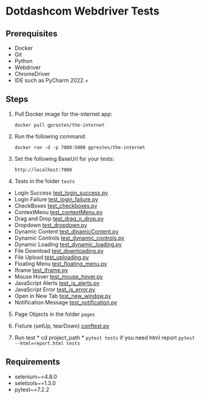 # Dotdashcom Webdriver Tests
## Prerequisites
* Docker
* Git
* Python
* Webdriver
* ChromeDriver
* IDE such as PyCharm 2022.+
## Steps
1. Pull Docker image for the-internet app:
  
    `docker pull gprestes/the-internet`
  
2. Run the following command: 

    `docker run -d -p 7080:5000 gprestes/the-internet`
  
3. Set the following BaseUrl for your tests:

   `http://localhost:7080`

4. Tests in the folder `tests`


  *    Login Success  [test_login_success.py](https://github.com/alexkuzh/Dotdashcom/blob/main/tests/test_login_success.py)
  *    Login Failure  [test_login_failure.py](https://github.com/alexkuzh/Dotdashcom/blob/main/tests/test_login_failure.py)
  *    CheckBoxes  [test_checkboxes.py ](https://github.com/alexkuzh/Dotdashcom/blob/main/tests/test_checkboxes.py)
  *    ContextMenu  [test_contextMenu.py](https://github.com/alexkuzh/Dotdashcom/blob/main/tests/test_contextMenu.py)
  *    Drag and Drop  [test_drag_n_drop.py](https://github.com/alexkuzh/Dotdashcom/blob/main/tests/test_drag_n_drop.py)
  *    Dropdown  [test_dropdown.py](https://github.com/alexkuzh/Dotdashcom/blob/main/tests/test_dropdown.py)
  *    Dynamic Content  [test_dinamicContent.py ](https://github.com/alexkuzh/Dotdashcom/blob/main/tests/test_dinamicContent.py)
  *    Dynamic Controls  [test_dynamic_controls.py](https://github.com/alexkuzh/Dotdashcom/blob/main/tests/test_dynamic_controls.py)
  *    Dynamic Loading  [test_dynamic_loading.py](https://github.com/alexkuzh/Dotdashcom/blob/main/tests/test_dynamic_loading.py)
  *    File Download  [test_downloading.py](https://github.com/alexkuzh/Dotdashcom/blob/main/tests/test_downloading.py)
  *    File Upload  [test_uploading.py](https://github.com/alexkuzh/Dotdashcom/blob/main/tests/test_uploading.py)
  *    Floating Menu  [test_floating_menu.py](https://github.com/alexkuzh/Dotdashcom/blob/main/tests/test_floating_menu.py)
  *    Iframe  [test_iframe.py ](https://github.com/alexkuzh/Dotdashcom/blob/main/tests/test_iframe.py)
  *    Mouse Hover  [test_mouse_hover.py](https://github.com/alexkuzh/Dotdashcom/blob/main/tests/test_mouse_hover.py)
  *    JavaScript Alerts  [test_js_alerts.py](https://github.com/alexkuzh/Dotdashcom/blob/main/tests/test_js_alerts.py)
  *    JavaScript Error  [test_js_error.py](https://github.com/alexkuzh/Dotdashcom/blob/main/tests/test_js_error.py)
  *    Open in New Tab  [test_new_window.py ](https://github.com/alexkuzh/Dotdashcom/blob/main/tests/test_new_window.py)
  *    Notification Message  [test_notification.py](https://github.com/alexkuzh/Dotdashcom/blob/main/tests/test_notification.py)

5. Page Objects in the folder `pages`

6. Fixture (setUp, tearDown) [conftest.py](https://github.com/alexkuzh/Dotdashcom/blob/main/conftest.py)

7. Run test 
        * cd project_path
        * `pytest tests` if you need html report `pytest --html=report.html tests`

## Requirements
* selenium~=4.8.0
* seletools~=1.3.0
* pytest~=7.2.2
